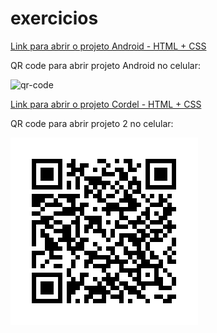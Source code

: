 # exercicios

<a href="https://luangf.github.io/exercicios-html-css/projeto/android">Link para abrir o projeto Android - HTML + CSS</a>

QR code para abrir projeto Android no celular:

![qr-code](https://github.com/luangf/exercicios-html-css/assets/82978424/15d4a2d3-8dc9-41a8-b547-b51297458bee)

<a href="https://luangf.github.io/exercicios-html-css/projeto2/">Link para abrir o projeto Cordel - HTML + CSS</a>

QR code para abrir projeto 2 no celular:

![qr-code](projeto2/imagens/qrcode2.png)
